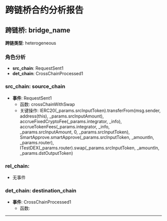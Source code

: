 # 跨链桥合约分析报告
## 跨链桥: bridge_name
**跨链类型**: heterogeneous
### 角色分析
- **src_chain**: RequestSent1
- **det_chain**: CrossChainProcessed1
### src_chain: source_chain
- **事件**: RequestSent1
  - 函数: crossChainWithSwap
  - 关键操作: IERC20(_params.srcInputToken).transferFrom(msg.sender, address(this), _params.srcInputAmount), accrueFixedCryptoFee(_params.integrator, _info), accrueTokenFees(_params.integrator, _info, _params.srcInputAmount, 0, _params.srcInputToken), SmartApprove.smartApprove(_params.srcInputToken, _amountIn, _params.router), ITestDEX(_params.router).swap(_params.srcInputToken, _amountIn, _params.dstOutputToken)
### rel_chain: 
- 无事件
### det_chain: destination_chain
- **事件**: CrossChainProcessed1
  - 函数: 
---
